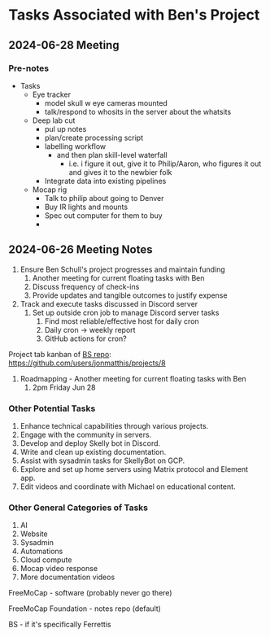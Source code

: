 # Tasks Associated with Ben's Project

## 2024-06-28 Meeting
### Pre-notes
- Tasks
  - Eye tracker
    - model skull w eye cameras mounted
    - talk/respond to whosits in the server about the whatsits
  - Deep lab cut
    - pul up notes
    - plan/create processing script
    - labelling workflow
      - and then plan skill-level waterfall
        - i.e. i figure it out, give it to Philip/Aaron, who figures it out and gives it to the newbier folk
    - Integrate data into existing pipelines
  - Mocap rig
    - Talk to philip about going to Denver
    - Buy IR lights and mounts
    - Spec out computer for them to buy
    - 
## 2024-06-26 Meeting Notes
1. Ensure Ben Schull's project progresses and maintain funding
    1. Another meeting for current floating tasks with Ben
    2. Discuss frequency of check-ins
    3. Provide updates and tangible outcomes to justify expense
2. Track and execute tasks discussed in Discord server
    1. Set up outside cron job to manage Discord server tasks
        1. Find most reliable/effective host for daily cron
        2. Daily cron -> weekly report
        3. GitHub actions for cron?

Project tab kanban of [BS repo](https://github.com/jonmatthis/bs): <https://github.com/users/jonmatthis/projects/8>

1. Roadmapping - Another meeting for current floating tasks with Ben
    1. 2pm Friday Jun 28

### Other Potential Tasks

1. Enhance technical capabilities through various projects.
2. Engage with the community in servers.
3. Develop and deploy Skelly bot in Discord.
4. Write and clean up existing documentation.
5. Assist with sysadmin tasks for SkellyBot on GCP.
6. Explore and set up home servers using Matrix protocol and Element app.
7. Edit videos and coordinate with Michael on educational content.

### Other General Categories of Tasks

1. AI
2. Website
3. Sysadmin
4. Automations
5. Cloud compute
6. Mocap video response
7. More documentation videos

FreeMoCap - software (probably never go there)

FreeMoCap Foundation - notes repo (default)

BS - if it's specifically Ferrettis
